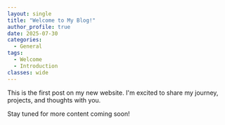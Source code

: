 ```yaml
---
layout: single
title: "Welcome to My Blog!"
author_profile: true
date: 2025-07-30
categories:
  - General
tags:
  - Welcome
  - Introduction
classes: wide
---
```


This is the first post on my new website. I'm excited to share my journey, projects, and thoughts with you.

Stay tuned for more content coming soon!